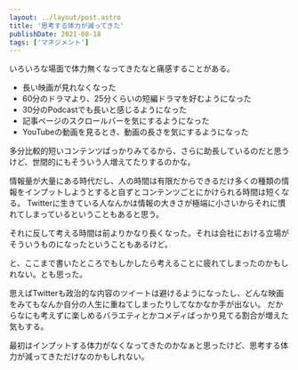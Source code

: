 ```yaml
---
layout: ../layout/post.astro
title: '思考する体力が減ってきた'
publishDate: 2021-08-18
tags: ['マネジメント']
---
```


いろいろな場面で体力無くなってきたなと痛感することがある。

*   長い映画が見れなくなった
*   60分のドラマより、25分くらいの短編ドラマを好むようになった
*   30分のPodcastでも長いと感じるようになった
*   記事ページのスクロールバーを気にするようになった
*   YouTubeの動画を見るとき、動画の長さを気にするようになった

多分比較的短いコンテンツばっかりみてるから、さらに助長しているのだと思うけど、世間的にもそういう人増えてたりするのかな。

情報量が大量にある時代だし、人の時間は有限だからできるだけ多くの種類の情報をインプットしようとすると自ずとコンテンツごとにかけられる時間は短くなる。
Twitterに生きている人なんかは情報の大きさが極端に小さいからそれに慣れてしまっているということもあると思う。

それに反して考える時間は前よりかなり長くなった。それは会社における立場がそういうものになったということもあるけど。

と、ここまで書いたところでもしかしたら考えることに疲れてしまったのかもしれない。とも思った。

思えばTwitterも政治的な内容のツイートは避けるようになったし、どんな映画をみてもなんか自分の人生に重ねてしまったりしてなかなか手が出ない。
だからなにも考えずに楽しめるバラエティとかコメディばっかり見てる割合が増えた気もする。

最初はインプットする体力がなくなってきたのかなぁと思ったけど、思考する体力が減ってきただけなのかもしれない。
